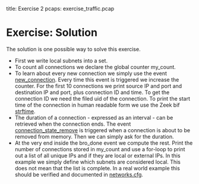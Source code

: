 title: Exercise 2
pcaps: exercise_traffic.pcap

Exercise: Solution
==========================

The solution is one possible way to solve this exercise.

* First we write local subnets into a set.
* To count all connections we declare the global counter my\_count.
* To learn about every new connection we simply use the event [new\_connection](https://docs.zeek.org/en/current/scripts/base/bif/event.bif.bro.html#id-new_connection). 
  Every time this
  event is triggered we increase the counter. For the first 10 connections we print source IP and port and 
  destination IP and port, plus connection ID and time. To get the connection ID we need the filed uid of the connection.
  To print the start time of the connection in human readable form we use the Zeek bif [strftime](https://docs.zeek.org/en/current/scripts/base/bif/bro.bif.bro.html?highlight=strftime#id-strftime).
* The duration of a connection - expressed as an interval - can be retrieved when the connection ends. 
  The event [connection\_state\_remove](https://docs.zeek.org/en/current/scripts/base/bif/event.bif.bro.html?highlight=connection_state_remove#id-connection_state_remove)
  is triggered when a connection is about to be removed from memory. Then we can simply ask for the duration.
* At the very end inside the bro\_done event we compute the rest. Print the number of connections stored in my\_count
  and use a for-loop to print out a list of all unique IPs and if they are local or external IPs.
  In this example we simply define which subnets are considered local. This does not mean that the list is complete. In a real
  world example this should be verified and documented in [networks.cfg](https://docs.zeek.org/en/current/components/broctl/README.html).


